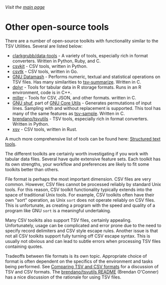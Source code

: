 _Visit the [main page](../README.md)_

# Other open-source tools

There are a number of open-source toolkits with functionality similar to the TSV Utilities. Several are listed below:

* [clarkgrubb/data-tools](https://github.com/clarkgrubb/data-tools) - A variety of tools, especially rich in format converters. Written in Python, Ruby, and C.
* [csvkit](https://github.com/wireservice/csvkit) - CSV tools, written in Python.
* [csvtk](https://github.com/shenwei356/csvtk) - CSV tools, written in Go.
* [GNU Datamash](https://www.gnu.org/software/datamash/) - Performs numeric, textual and statistical operations on TSV files. Has many similarities to  [tsv-summarize](ToolReference.md#tsv-summarize-reference). Written in C.
* [dplyr](https://github.com/hadley/dplyr) - Tools for tabular data in R storage formats. Runs in an R environment, code is in C++.
* [miller](https://github.com/johnkerl/miller) - Tools for CSV, JSON, and other formats. written in C.
* [GNU shuf](https://www.gnu.org/software/coreutils/manual/html_node/shuf-invocation.html), part of [GNU Core Utils](https://www.gnu.org/software/coreutils/coreutils.html) - Generates permutations of input lines. Sampling with and without replacement is supported. This tool has many of the same features as [tsv-sample](ToolReference.md#tsv-sample-reference). Written in C.
* [brendano/tsvutils](https://github.com/brendano/tsvutils) - TSV tools, especially rich in format converters. Written in Python.
* [xsv](https://github.com/BurntSushi/xsv) - CSV tools, written in Rust.

A much more comprehensive list of tools can be found here: [Structured text tools](https://github.com/dbohdan/structured-text-tools).

The different toolkits are certainly worth investigating if you work with tabular data files. Several have quite extensive feature sets. Each toolkit has its own strengths, your workflow and preferences are likely to fit some toolkits better than others.

File format is perhaps the most important dimension. CSV files are very common. However, CSV files cannot be processed reliably by standard Unix tools. For this reason, CSV toolkit functionality typically extends into the space of traditional Unix tools. For example, CSV toolkits often have their own "sort" operation, as Unix `sort` does not operate reliably on CSV files. This is unfortunate, as creating a program with the speed and quality of a program like GNU `sort` is a meaningful undertaking.

Many CSV toolkits also support TSV files, certainly appealing. Unfortunately, usage can be complicated and error prone due to the need to specify record delimiters and CSV style escape rules. Another issue is that not all CSV toolkits support fully turning off CSV escape syntax. This is usually not obvious and can lead to subtle errors when processing TSV files containing quotes.

Tradeoffs between file formats is its own topic. Appropriate choice of format is often dependent on the specifics of the environment and tasks being performed. See [Comparing TSV and CSV formats](comparing-tsv-and-csv.md) for a discussion of TSV and CSV formats. The [brendano/tsvutils README](https://github.com/brendano/tsvutils#the-philosophy-of-tsvutils) (Brendan O'Conner) has a nice discussion of the rationale for using TSV files.
